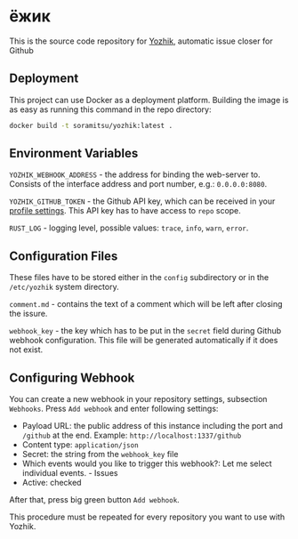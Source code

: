 # ёжик

This is the source code repository for [Yozhik], automatic issue closer for Github

[Yozhik]: https://github.com/soramitsu/yozhik

## Deployment

This project can use Docker as a deployment platform.
Building the image is as easy as running this command in the repo directory:

```sh
docker build -t soramitsu/yozhik:latest .
```
   
## Environment Variables

`YOZHIK_WEBHOOK_ADDRESS` - the address for binding the web-server to.
Consists of the interface address and port number, e.g.: `0.0.0.0:8080`.

`YOZHIK_GITHUB_TOKEN` - the Github API key, which can be received in your [profile settings].
This API key has to have access to `repo` scope.

`RUST_LOG` - logging level, possible values: `trace`, `info`, `warn`, `error`.


[Profile settings]: https://github.com/settings/tokens

## Configuration Files

These files have to be stored either in the `config` subdirectory or in the `/etc/yozhik` system directory.

`comment.md` - contains the text of a comment which will be left after closing the issure.

`webhook_key` - the key which has to be put in the `secret` field during Github webhook configuration.
This file will be generated automatically if it does not exist.

## Configuring Webhook

You can create a new webhook in your repository settings, subsection `Webhooks`. Press `Add webhook` and enter following settings:
- Payload URL: the public address of this instance including the port and `/github` at the end. Example: `http://localhost:1337/github`
- Content type: `application/json`
- Secret: the string from the `webhook_key` file
- Which events would you like to trigger this webhook?: Let me select individual events. - Issues
- Active: checked

After that, press big green button `Add webhook`.

This procedure must be repeated for every repository you want to use with Yozhik.
